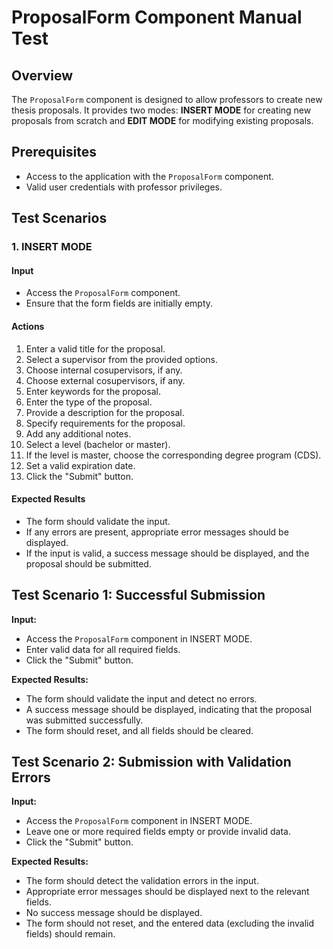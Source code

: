 # ProposalForm Component Manual Test

## Overview

The `ProposalForm` component is designed to allow professors to create new thesis proposals. It provides two modes: **INSERT MODE** for creating new proposals from scratch and **EDIT MODE** for modifying existing proposals.

## Prerequisites

- Access to the application with the `ProposalForm` component.
- Valid user credentials with professor privileges.

## Test Scenarios

### 1. INSERT MODE

#### Input

- Access the `ProposalForm` component.
- Ensure that the form fields are initially empty.

#### Actions

1. Enter a valid title for the proposal.
2. Select a supervisor from the provided options.
3. Choose internal cosupervisors, if any.
4. Choose external cosupervisors, if any.
5. Enter keywords for the proposal.
6. Enter the type of the proposal.
7. Provide a description for the proposal.
8. Specify requirements for the proposal.
9. Add any additional notes.
10. Select a level (bachelor or master).
11. If the level is master, choose the corresponding degree program (CDS).
12. Set a valid expiration date.
13. Click the "Submit" button.

#### Expected Results

- The form should validate the input.
- If any errors are present, appropriate error messages should be displayed.
- If the input is valid, a success message should be displayed, and the proposal should be submitted.
## Test Scenario 1: Successful Submission

**Input:**
- Access the `ProposalForm` component in INSERT MODE.
- Enter valid data for all required fields.
- Click the "Submit" button.

**Expected Results:**
- The form should validate the input and detect no errors.
- A success message should be displayed, indicating that the proposal was submitted successfully.
- The form should reset, and all fields should be cleared.

## Test Scenario 2: Submission with Validation Errors

**Input:**
- Access the `ProposalForm` component in INSERT MODE.
- Leave one or more required fields empty or provide invalid data.
- Click the "Submit" button.

**Expected Results:**
- The form should detect the validation errors in the input.
- Appropriate error messages should be displayed next to the relevant fields.
- No success message should be displayed.
- The form should not reset, and the entered data (excluding the invalid fields) should remain.

